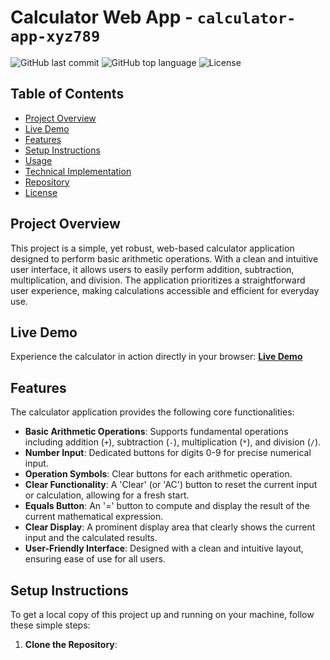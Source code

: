 # Calculator Web App - `calculator-app-xyz789`

![GitHub last commit](https://img.shields.io/github/last-commit/Naveengp1990/calculator-app-xyz789?style=flat-square)
![GitHub top language](https://img.shields.io/github/languages/top/Naveengp1990/calculator-app-xyz789?style=flat-square)
![License](https://img.shields.io/badge/License-MIT-blue.svg?style=flat-square)

## Table of Contents
- [Project Overview](#project-overview)
- [Live Demo](#live-demo)
- [Features](#features)
- [Setup Instructions](#setup-instructions)
- [Usage](#usage)
- [Technical Implementation](#technical-implementation)
- [Repository](#repository)
- [License](#license)

## Project Overview

This project is a simple, yet robust, web-based calculator application designed to perform basic arithmetic operations. With a clean and intuitive user interface, it allows users to easily perform addition, subtraction, multiplication, and division. The application prioritizes a straightforward user experience, making calculations accessible and efficient for everyday use.

## Live Demo

Experience the calculator in action directly in your browser:
[**Live Demo**](https://Naveengp1990.github.io/calculator-app-xyz789/)

## Features

The calculator application provides the following core functionalities:

*   **Basic Arithmetic Operations**: Supports fundamental operations including addition (`+`), subtraction (`-`), multiplication (`*`), and division (`/`).
*   **Number Input**: Dedicated buttons for digits 0-9 for precise numerical input.
*   **Operation Symbols**: Clear buttons for each arithmetic operation.
*   **Clear Functionality**: A 'Clear' (or 'AC') button to reset the current input or calculation, allowing for a fresh start.
*   **Equals Button**: An '=' button to compute and display the result of the current mathematical expression.
*   **Clear Display**: A prominent display area that clearly shows the current input and the calculated results.
*   **User-Friendly Interface**: Designed with a clean and intuitive layout, ensuring ease of use for all users.

## Setup Instructions

To get a local copy of this project up and running on your machine, follow these simple steps:

1.  **Clone the Repository**: